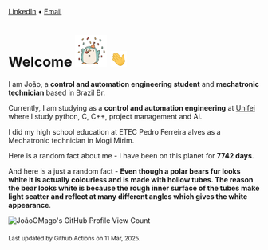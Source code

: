 [LinkedIn](https://www.linkedin.com/in/joão-pedro-gozzoli-b95641301/) &bull;
[Email](joaopedrogozzoli@gmail.com)

# Welcome <img src="happy.gif" height="64px" /> <img src="wave.gif" height="32px" />

I am João, a  **control and automation engineering student** and **mechatronic technician** based in Brazil Br.

Currently, I am studying as a **control and automation engineering** at [Unifei](https://unifei.edu.br) where I study python, C, C++, project management and Ai.

I did my high school education at ETEC Pedro Ferreira alves as a Mechatronic technician in Mogi Mirim.

Here is a random fact about me - I have been on this planet for **7742 days**.

And here is a just a random fact -  **Even though a polar bears fur looks white it is actually colourless and is made with hollow tubes. The reason the bear looks white is because the rough inner surface of the tubes make light scatter and reflect at many different angles which gives the white appearance**.

![JoãoOMago's GitHub Profile View Count](https://komarev.com/ghpvc/?username=JoaoOMago)

<sub>Last updated by Github Actions on 11 Mar, 2025.</sub>
